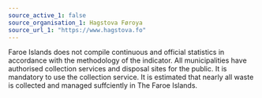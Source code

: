 ```yaml
---
source_active_1: false
source_organisation_1: Hagstova Føroya
source_url_1: "https://www.hagstova.fo"
---
```

Faroe Islands does not compile continuous and official statistics in accordance with the methodology of the indicator.
All municipalities have authorised collection services and disposal sites for the public. It is mandatory to use the collection service.
It is estimated that nearly all waste is collected and managed suffciently in The Faroe Islands.
